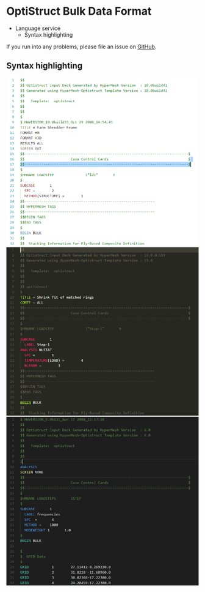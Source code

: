# OptiStruct Bulk Data Format

- Language service
  - Syntax highlighting

If you run into any problems, please file an issue on [GitHub](https://github.com/sleutho/optistruct).

## Syntax highlighting
![Syntax highlighting](https://github.com/sleutho/optistruct/raw/master/images/syntax-highlight-1.png)
![Syntax highlighting](https://github.com/sleutho/optistruct/raw/master/images/syntax-highlight-2.png)
![Syntax highlighting](https://github.com/sleutho/optistruct/raw/master/images/syntax-highlight-3.png)
